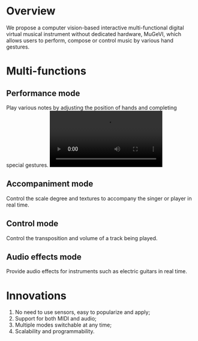 # Overview
We propose a computer vision-based interactive multi-functional digital virtual musical instrument without dedicated hardware, MuGeVI, which allows users to perform, compose or control music by various hand gestures.
# Multi-functions
## Performance mode
Play various notes by adjusting the position of hands and completing special gestures.
<video src="https://www.bilibili.com/video/BV1UL41127Vd/?vd_source=e7e1b1d57f04426a17256133761f5542"></video>
## Accompaniment mode
Control the scale degree and textures to accompany the singer or player in real time.
## Control mode
Control the transposition and volume of a track being played.
## Audio effects mode
Provide audio effects for instruments such as electric guitars in real time.
# Innovations
1. No need to use sensors, easy to popularize and apply;
2. Support for both MIDI and audio;
3. Multiple modes switchable at any time;
4. Scalability and programmability.
